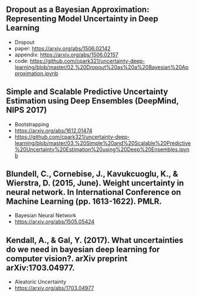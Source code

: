 ## Dropout as a Bayesian Approximation: Representing Model Uncertainty in Deep Learning

- Dropout
- paper: https://arxiv.org/abs/1506.02142
- appendix: https://arxiv.org/abs/1506.02157
- code: https://github.com/cpark321/uncertainty-deep-learning/blob/master/02.%20Dropout%20as%20a%20Bayesian%20Approximation.ipynb

## Simple and Scalable Predictive Uncertainty Estimation using Deep Ensembles (DeepMind, NIPS 2017)

- Bootstrapping
- https://arxiv.org/abs/1612.01474
- https://github.com/cpark321/uncertainty-deep-learning/blob/master/03.%20Simple%20and%20Scalable%20Predictive%20Uncertainty%20Estimation%20using%20Deep%20Ensembles.ipynb

## Blundell, C., Cornebise, J., Kavukcuoglu, K., & Wierstra, D. (2015, June). Weight uncertainty in neural network. In International Conference on Machine Learning (pp. 1613-1622). PMLR.

- Bayesian Neural Network
- https://arxiv.org/abs/1505.05424

## Kendall, A., & Gal, Y. (2017). What uncertainties do we need in bayesian deep learning for computer vision?. arXiv preprint arXiv:1703.04977.

- Aleatoric Uncertainty
- https://arxiv.org/abs/1703.04977